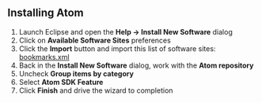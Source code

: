 Installing Atom
---------------

1. Launch Eclipse and open the **Help -> Install New Software** dialog
2. Click on **Available Software Sites** preferences
3. Click the **Import** button and import this list of software sites: [bookmarks.xml](repository/raw/master/bookmarks.xml)
4. Back in the **Install New Software** dialog, work with the **Atom repository**
5. Uncheck **Group items by category**
6. Select **Atom SDK Feature**
7. Click **Finish** and drive the wizard to completion
